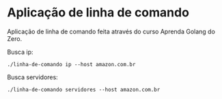 # Aplicação de linha de comando

Aplicação de linha de comando feita através do curso Aprenda Golang do Zero.

Busca ip:

```
./linha-de-comando ip --host amazon.com.br 
```
Busca servidores:
```
./linha-de-comando servidores --host amazon.com.br 
```

